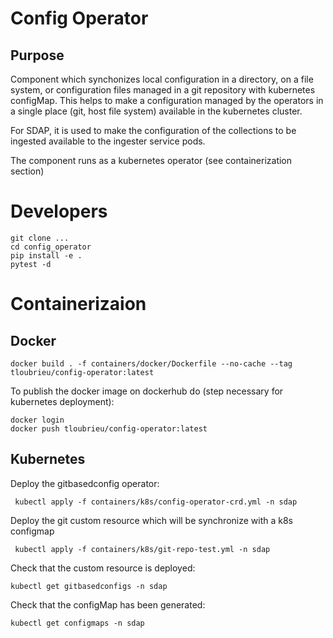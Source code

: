# Config Operator

## Purpose

Component which synchonizes local configuration in a directory, on a file system, or configuration files managed in a git repository with kubernetes configMap.
This helps to make a configuration managed by the operators in a single place (git, host file system) available in the kubernetes cluster.

For SDAP, it is used to make the configuration of the collections to be ingested available to the ingester service pods.

The component runs as a kubernetes operator (see containerization section)

# Developers

    git clone ...
    cd config_operator
    pip install -e .
    pytest -d

# Containerizaion

## Docker

    docker build . -f containers/docker/Dockerfile --no-cache --tag tloubrieu/config-operator:latest
        
To publish the docker image on dockerhub do (step necessary for kubernetes deployment):

    docker login
    docker push tloubrieu/config-operator:latest
    
## Kubernetes
    
Deploy the gitbasedconfig operator:

     kubectl apply -f containers/k8s/config-operator-crd.yml -n sdap
     
Deploy the git custom resource which will be synchronize with a k8s configmap

     kubectl apply -f containers/k8s/git-repo-test.yml -n sdap
     
Check that the custom resource is deployed:

    kubectl get gitbasedconfigs -n sdap
    
Check that the configMap has been generated:

    kubectl get configmaps -n sdap
    

    
    